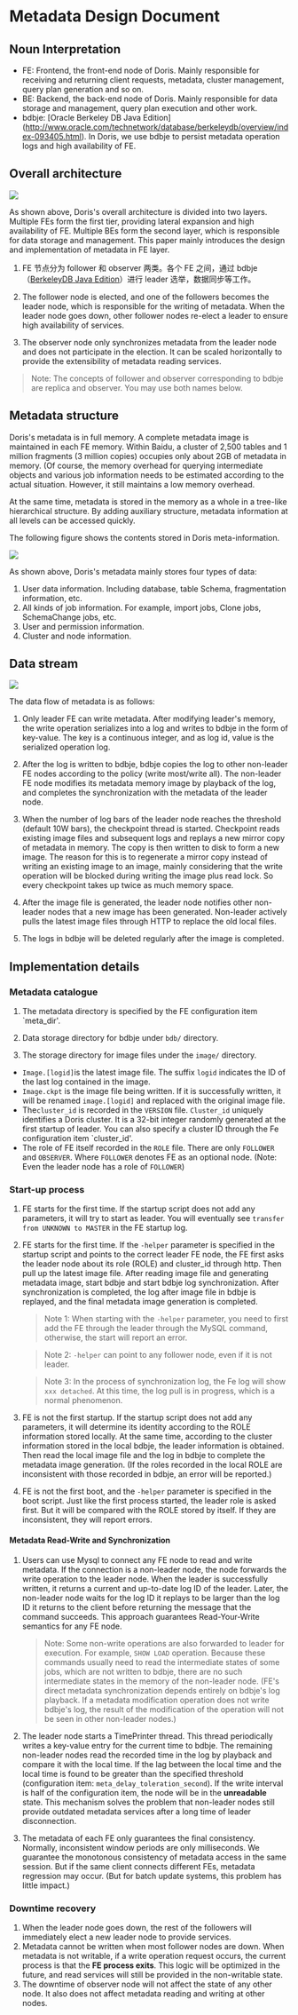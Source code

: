 <!-- 
Licensed to the Apache Software Foundation (ASF) under one
or more contributor license agreements.  See the NOTICE file
distributed with this work for additional information
regarding copyright ownership.  The ASF licenses this file
to you under the Apache License, Version 2.0 (the
"License"); you may not use this file except in compliance
with the License.  You may obtain a copy of the License at

  http://www.apache.org/licenses/LICENSE-2.0

Unless required by applicable law or agreed to in writing,
software distributed under the License is distributed on an
"AS IS" BASIS, WITHOUT WARRANTIES OR CONDITIONS OF ANY
KIND, either express or implied.  See the License for the
specific language governing permissions and limitations
under the License.
-->


# Metadata Design Document

## Noun Interpretation

* FE: Frontend, the front-end node of Doris. Mainly responsible for receiving and returning client requests, metadata, cluster management, query plan generation and so on.
* BE: Backend, the back-end node of Doris. Mainly responsible for data storage and management, query plan execution and other work.
* bdbje: [Oracle Berkeley DB Java Edition] (http://www.oracle.com/technetwork/database/berkeleydb/overview/index-093405.html). In Doris, we use bdbje to persist metadata operation logs and high availability of FE.

## Overall architecture
![](../../../resources/images/palo_architecture.jpg)

As shown above, Doris's overall architecture is divided into two layers. Multiple FEs form the first tier, providing lateral expansion and high availability of FE. Multiple BEs form the second layer, which is responsible for data storage and management. This paper mainly introduces the design and implementation of metadata in FE layer.

1. FE 节点分为 follower 和 observer 两类。各个 FE 之间，通过 bdbje（[BerkeleyDB Java Edition](http://www.oracle.com/technetwork/database/database-technologies/berkeleydb/overview/index-093405.html)）进行 leader 选举，数据同步等工作。

2. The follower node is elected, and one of the followers becomes the leader node, which is responsible for the writing of metadata. When the leader node goes down, other follower nodes re-elect a leader to ensure high availability of services.

3. The observer node only synchronizes metadata from the leader node and does not participate in the election. It can be scaled horizontally to provide the extensibility of metadata reading services.

> Note: The concepts of follower and observer corresponding to bdbje are replica and observer. You may use both names below.

## Metadata structure

Doris's metadata is in full memory. A complete metadata image is maintained in each FE memory. Within Baidu, a cluster of 2,500 tables and 1 million fragments (3 million copies) occupies only about 2GB of metadata in memory. (Of course, the memory overhead for querying intermediate objects and various job information needs to be estimated according to the actual situation. However, it still maintains a low memory overhead.

At the same time, metadata is stored in the memory as a whole in a tree-like hierarchical structure. By adding auxiliary structure, metadata information at all levels can be accessed quickly.

The following figure shows the contents stored in Doris meta-information.

![](../../../resources/images/metadata_contents.png)

As shown above, Doris's metadata mainly stores four types of data:

1. User data information. Including database, table Schema, fragmentation information, etc.
2. All kinds of job information. For example, import jobs, Clone jobs, SchemaChange jobs, etc.
3. User and permission information.
4. Cluster and node information.

## Data stream

![](../../../resources/images/metadata_stream.png)

The data flow of metadata is as follows:

1. Only leader FE can write metadata. After modifying leader's memory, the write operation serializes into a log and writes to bdbje in the form of key-value. The key is a continuous integer, and as log id, value is the serialized operation log.

2. After the log is written to bdbje, bdbje copies the log to other non-leader FE nodes according to the policy (write most/write all). The non-leader FE node modifies its metadata memory image by playback of the log, and completes the synchronization with the metadata of the leader node.

3. When the number of log bars of the leader node reaches the threshold (default 10W bars), the checkpoint thread is started. Checkpoint reads existing image files and subsequent logs and replays a new mirror copy of metadata in memory. The copy is then written to disk to form a new image. The reason for this is to regenerate a mirror copy instead of writing an existing image to an image, mainly considering that the write operation will be blocked during writing the image plus read lock. So every checkpoint takes up twice as much memory space.

4. After the image file is generated, the leader node notifies other non-leader nodes that a new image has been generated. Non-leader actively pulls the latest image files through HTTP to replace the old local files.

5. The logs in bdbje will be deleted regularly after the image is completed.

## Implementation details

### Metadata catalogue

1. The metadata directory is specified by the FE configuration item `meta_dir'.

2. Data storage directory for bdbje under `bdb/` directory.

3. The storage directory for image files under the `image/` directory.

* `Image.[logid]`is the latest image file. The suffix `logid` indicates the ID of the last log contained in the image.
* `Image.ckpt` is the image file being written. If it is successfully written, it will be renamed `image.[logid]` and replaced with the original image file.
* The`cluster_id` is recorded in the `VERSION` file. `Cluster_id` uniquely identifies a Doris cluster. It is a 32-bit integer randomly generated at the first startup of leader. You can also specify a cluster ID through the Fe configuration item `cluster_id'.
* The role of FE itself recorded in the `ROLE` file. There are only `FOLLOWER` and `OBSERVER`. Where `FOLLOWER` denotes FE as an optional node. (Note: Even the leader node has a role of `FOLLOWER`)

### Start-up process

1. FE starts for the first time. If the startup script does not add any parameters, it will try to start as leader. You will eventually see `transfer from UNKNOWN to MASTER` in the FE startup log.

2. FE starts for the first time. If the `-helper` parameter is specified in the startup script and points to the correct leader FE node, the FE first asks the leader node about its role (ROLE) and cluster_id through http. Then pull up the latest image file. After reading image file and generating metadata image, start bdbje and start bdbje log synchronization. After synchronization is completed, the log after image file in bdbje is replayed, and the final metadata image generation is completed.

	> Note 1: When starting with the `-helper` parameter, you need to first add the FE through the leader through the MySQL command, otherwise, the start will report an error.

	> Note 2: `-helper` can point to any follower node, even if it is not leader.

	> Note 3: In the process of synchronization log, the Fe log will show `xxx detached`. At this time, the log pull is in progress, which is a normal phenomenon.

3. FE is not the first startup. If the startup script does not add any parameters, it will determine its identity according to the ROLE information stored locally. At the same time, according to the cluster information stored in the local bdbje, the leader information is obtained. Then read the local image file and the log in bdbje to complete the metadata image generation. (If the roles recorded in the local ROLE are inconsistent with those recorded in bdbje, an error will be reported.)

4. FE is not the first boot, and the `-helper` parameter is specified in the boot script. Just like the first process started, the leader role is asked first. But it will be compared with the ROLE stored by itself. If they are inconsistent, they will report errors.

#### Metadata Read-Write and Synchronization

1. Users can use Mysql to connect any FE node to read and write metadata. If the connection is a non-leader node, the node forwards the write operation to the leader node. When the leader is successfully written, it returns a current and up-to-date log ID of the leader. Later, the non-leader node waits for the log ID it replays to be larger than the log ID it returns to the client before returning the message that the command succeeds. This approach guarantees Read-Your-Write semantics for any FE node.

	> Note: Some non-write operations are also forwarded to leader for execution. For example, `SHOW LOAD` operation. Because these commands usually need to read the intermediate states of some jobs, which are not written to bdbje, there are no such intermediate states in the memory of the non-leader node. (FE's direct metadata synchronization depends entirely on bdbje's log playback. If a metadata modification operation does not write bdbje's log, the result of the modification of the operation will not be seen in other non-leader nodes.)

2. The leader node starts a TimePrinter thread. This thread periodically writes a key-value entry for the current time to bdbje. The remaining non-leader nodes read the recorded time in the log by playback and compare it with the local time. If the lag between the local time and the local time is found to be greater than the specified threshold (configuration item: `meta_delay_toleration_second`). If the write interval is half of the configuration item, the node will be in the **unreadable** state. This mechanism solves the problem that non-leader nodes still provide outdated metadata services after a long time of leader disconnection.

3. The metadata of each FE only guarantees the final consistency. Normally, inconsistent window periods are only milliseconds. We guarantee the monotonous consistency of metadata access in the same session. But if the same client connects different FEs, metadata regression may occur. (But for batch update systems, this problem has little impact.)

### Downtime recovery

1. When the leader node goes down, the rest of the followers will immediately elect a new leader node to provide services.
2. Metadata cannot be written when most follower nodes are down. When metadata is not writable, if a write operation request occurs, the current process is that the **FE process exits**. This logic will be optimized in the future, and read services will still be provided in the non-writable state.
3. The downtime of observer node will not affect the state of any other node. It also does not affect metadata reading and writing at other nodes.
